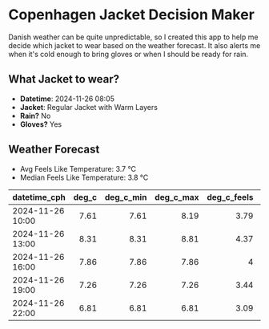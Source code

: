 
# Copenhagen Jacket Decision Maker

Danish weather can be quite unpredictable, so I created this app to help me decide which jacket to wear based on the weather forecast. 
It also alerts me when it's cold enough to bring gloves or when I should be ready for rain.

## What Jacket to wear?

- **Datetime**: 2024-11-26 08:05
- **Jacket**: Regular Jacket with Warm Layers
- **Rain?** No
- **Gloves?** Yes

## Weather Forecast
- Avg Feels Like Temperature: 3.7 °C
- Median Feels Like Temperature: 3.8 °C

| datetime_cph     |   deg_c |   deg_c_min |   deg_c_max |   deg_c_feels | weather   | wind   | rain   |
|:-----------------|--------:|------------:|------------:|--------------:|:----------|:-------|:-------|
| 2024-11-26 10:00 |    7.61 |        7.61 |        8.19 |          3.79 | Clouds    | High   | None   |
| 2024-11-26 13:00 |    8.31 |        8.31 |        8.81 |          4.37 | Clouds    | High   | None   |
| 2024-11-26 16:00 |    7.86 |        7.86 |        7.86 |          4    | Clouds    | High   | None   |
| 2024-11-26 19:00 |    7.26 |        7.26 |        7.26 |          3.44 | Clouds    | High   | None   |
| 2024-11-26 22:00 |    6.81 |        6.81 |        6.81 |          3.09 | Clouds    | High   | None   |
        